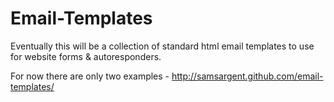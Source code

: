 Email-Templates
===============

Eventually this will be a collection of standard html email templates to use for website forms &amp; autoresponders. 

For now there are only two examples - http://samsargent.github.com/email-templates/